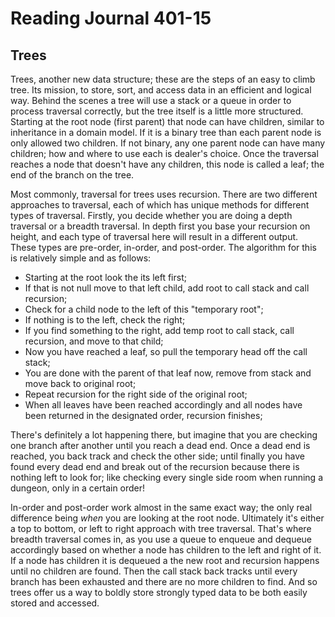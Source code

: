 # Reading Journal 401-15

## Trees

Trees, another new data structure; these are the steps of an easy to climb tree.  Its mission, to store, sort, and access data in an efficient and logical way.  Behind the scenes a tree will use a stack or a queue in order to process traversal correctly, but the tree itself is a little more structured.  Starting at the root node \(first parent\) that node can have children, similar to inheritance in a domain model.  If it is a binary tree than each parent node is only allowed two children.  If not binary, any one parent node can have many children; how and where to use each is dealer's choice.  Once the traversal reaches a node that doesn't have any children, this node is called a leaf; the end of the branch on the tree.

Most commonly, traversal for trees uses recursion.  There are two different approaches to traversal, each of which has unique methods for different types of traversal.  Firstly, you decide whether you are doing a depth traversal or a breadth traversal.  In depth first you base your recursion on height, and each type of traversal here will result in a different output.  These types are pre-order, in-order, and post-order.  The algorithm for this is relatively simple and as follows:

- Starting at the root look the its left first;
- If that is not null move to that left child, add root to call stack and call recursion;
- Check for a child node to the left of this "temporary root";
- If nothing is to the left, check the right;
- If you find something to the right, add temp root to call stack, call recursion, and move to that child;
- Now you have reached a leaf, so pull the temporary head off the call stack; 
- You are done with the parent of that leaf now, remove from stack and move back to original root;
- Repeat recursion for the right side of the original root;
- When all leaves have been reached accordingly and all nodes have been returned in the designated order, recursion finishes;

There's definitely a lot happening there, but imagine that you are checking one branch after another until you reach a dead end.  Once a dead end is reached, you back track and check the other side; until finally you have found every dead end and break out of the recursion because there is nothing left to look for; like checking every single side room when running a dungeon, only in a certain order!

In-order and post-order work almost in the same exact way; the only real difference being *when* you are looking at the root node.  Ultimately it's either a top to bottom, or left to right approach with tree traversal.  That's where breadth traversal comes in, as you use a queue to enqueue and dequeue accordingly based on whether a node has children to the left and right of it.  If a node has children it is dequeued a the new root and recursion happens until no children are found.  Then the call stack back tracks until every branch has been exhausted and there are no more children to find.  And so trees offer us a way to boldly store strongly typed data to be both easily stored and accessed.